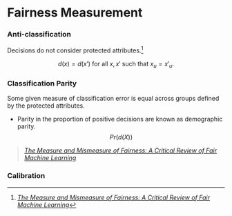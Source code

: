 # Fairness Measurement


### Anti-classification
Decisions do not consider protected attributes.[^fn1]

$$
d(x)=d(x'){ \textrm{ for all } } x, x' \textrm{ such that } x_u =x'_u.
$$

[^fn1]: *[The Measure and Mismeasure of Fairness: A Critical Review of Fair Machine Learning](https://arxiv.org/pdf/1808.00023.pdf)*


### Classification Parity
Some given measure of classification error is equal across groups defined by the protected attributes.
- Parity in the proportion of positive decisions are known as demographic parity.
$$
Pr(d(X))
$$



> *[The Measure and Mismeasure of Fairness: A Critical Review of Fair Machine Learning](https://arxiv.org/pdf/1808.00023.pdf)*

### Calibration
